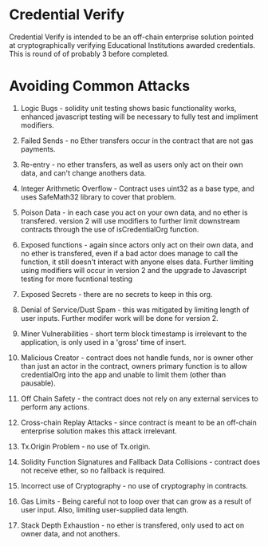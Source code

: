 # Credential Verify

Credential Verify is intended to be an off-chain enterprise solution pointed at cryptographically verifying Educational Institutions awarded credentials.  This is round of of probably 3 before completed.

# Avoiding Common Attacks
1. Logic Bugs - solidity unit testing shows basic functionality works, enhanced javascript testing
will be necessary to fully test and impliment modifiers.

2. Failed Sends - no Ether transfers occur in the contract that are not gas payments.

3. Re-entry - no ether transfers, as well as users only act on their own data, and can't change anothers data.

4. Integer Arithmetic Overflow - Contract uses uint32 as a base type, and uses SafeMath32 library to cover that problem.

5. Poison Data - in each case you act on your own data, and no ether is transfered.  version 2 will use modifiers to 
further limit downstream contracts through the use of isCredentialOrg function.

6. Exposed functions - again since actors only act on their own data, and no ether is transfered, even if a bad actor does
manage to call the function, it still doesn't interact with anyone elses data.  Further limiting using modifiers will occur in version 2
and the upgrade to Javascript testing for more fucntional testing 

7. Exposed Secrets - there are no secrets to keep in this org.

8. Denial of Service/Dust Spam - this was mitigated by limiting length of user inputs.  Further modifer work will be done for version 2.

9. Miner Vulnerabilities - short term block timestamp is irrelevant to the application, is only used in a 'gross' time of insert.

10. Malicious Creator - contract does not handle funds, nor is owner other than just an actor in the contract, owners primary 
function is to allow credentialOrg into the app and unable to limit them (other than pausable).

11. Off Chain Safety - the contract does not rely on any external services to perform any actions. 

12. Cross-chain Replay Attacks - since contract is meant to be an off-chain enterprise solution makes this attack irrelevant.

13. Tx.Origin Problem - no use of Tx.origin.

14. Solidity Function Signatures and Fallback Data Collisions - contract does not receive ether, so no fallback is required.

15. Incorrect use of Cryptography - no use of cryptography in contracts.

16. Gas Limits - Being careful not to loop over that can grow as a result of user input.  Also, limiting user-supplied data length.

17. Stack Depth Exhaustion - no ether is transfered, only used to act on owner data, and not anothers.